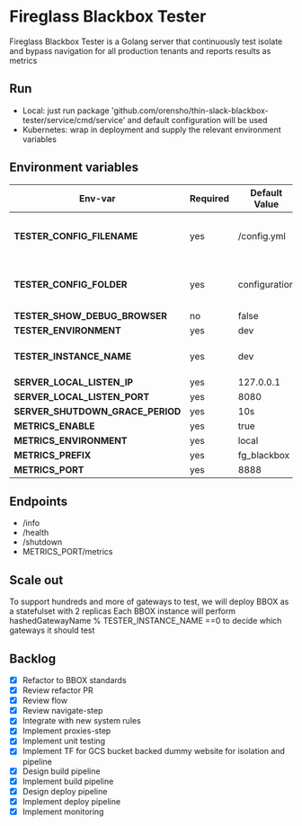 # Fireglass Blackbox Tester #

Fireglass Blackbox Tester is a Golang server that continuously test isolate and bypass navigation for all production tenants and reports results as metrics 


## Run 

* Local: just run package 'github.com/orensho/thin-slack-blackbox-tester/service/cmd/service' and default configuration will be used
* Kubernetes: wrap in deployment and supply the relevant environment variables

## Environment variables

|Env-var                            | Required | Default Value | Description |
|-----------------------------------|--------- |---------------|-------------|
|**TESTER_CONFIG_FILENAME**|yes|/config.yml|location of the exported config file|
|**TESTER_CONFIG_FOLDER**|yes|configuration|folder of the exported config file|
|**TESTER_SHOW_DEBUG_BROWSER**|no|false||
|**TESTER_ENVIRONMENT**|yes|dev||
|**TESTER_INSTANCE_NAME**|yes|dev|the tester shard instance|
|**SERVER_LOCAL_LISTEN_IP**|yes|127.0.0.1||
|**SERVER_LOCAL_LISTEN_PORT**|yes|8080||
|**SERVER_SHUTDOWN_GRACE_PERIOD**|yes|10s||
|**METRICS_ENABLE**|yes|true||
|**METRICS_ENVIRONMENT**|yes|local||
|**METRICS_PREFIX**|yes|fg_blackbox||
|**METRICS_PORT**|yes|8888||


## Endpoints

* /info
* /health
* /shutdown
* METRICS_PORT/metrics

## Scale out

To support hundreds and more of gateways to test, we will deploy BBOX as a statefulset with 2 replicas
Each BBOX instance will perform hashedGatewayName % TESTER_INSTANCE_NAME ==0 to decide which gateways it should test


## Backlog

- [x] Refactor to BBOX standards
- [x] Review refactor PR
- [x] Review flow
- [x] Review navigate-step
- [x] Integrate with new system rules
- [x] Implement proxies-step
- [x] Implement unit testing
- [x] Implement TF for GCS bucket backed dummy website for isolation and pipeline
- [x] Design build pipeline
- [x] Implement build pipeline
- [x] Design deploy pipeline
- [x] Implement deploy pipeline
- [x] Implement monitoring
